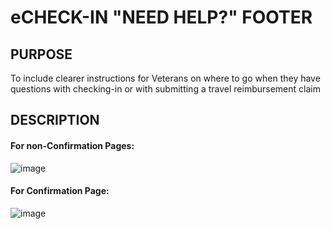 # eCHECK-IN "NEED HELP?" FOOTER 

## PURPOSE

To include clearer instructions for Veterans on where to go when they have questions with checking-in or with submitting a travel reimbursement claim

## DESCRIPTION

#### For non-Confirmation Pages:
![image](https://user-images.githubusercontent.com/86678742/193900923-aa555aa1-c1d1-411d-b605-b56b579248e3.png)

#### For Confirmation Page:
![image](https://user-images.githubusercontent.com/86678742/193901236-45b56d9b-fced-4cef-a065-1a86563e16a3.png)
